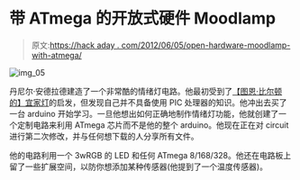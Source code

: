 # 带 ATmega 的开放式硬件 Moodlamp

> 原文:[https://hack aday . com/2012/06/05/open-hardware-moodlamp-with-atmega/](https://hackaday.com/2012/06/05/open-hardware-moodlamp-with-atmega/)

![](../Images/0798383fd6ee0b87985272a63f7a4613.png "img_05")

丹尼尔·安德拉德建造了一个非常酷的情绪灯电路。他最初受到了[【图恩·比尔顿的】宜家灯](http://hackaday.com/2012/06/03/building-an-rgb-mood-lamp-using-an-ikea-mylonit)的启发，但发现自己并不具备使用 PIC 处理器的知识。他冲出去买了一台 arduino 开始学习。一旦他想出如何正确地制作情绪灯功能，他就创建了一个定制电路来利用 ATmega 芯片而不是他的整个 arduino。他现在正在对 circuit 进行第二次修改，并与任何想下载的人分享所有文件。

他的电路利用一个 3wRGB 的 LED 和任何 ATmega 8/168/328。他还在电路板上留了一些扩展空间，以防你想添加某种传感器(他提到了一个温度传感器)。